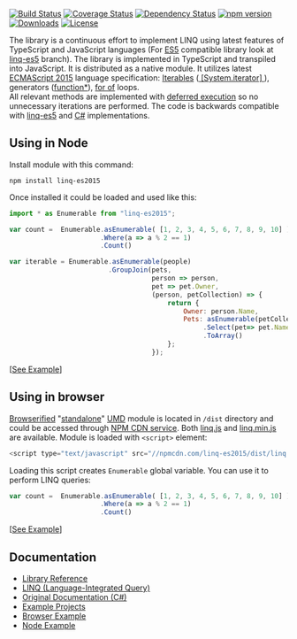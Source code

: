 [![Build Status](https://travis-ci.org/ENikS/LINQ.svg?branch=master)](https://travis-ci.org/ENikS/LINQ) 
[![Coverage Status](https://coveralls.io/repos/github/ENikS/LINQ/badge.svg?branch=master)](https://coveralls.io/github/ENikS/LINQ?branch=master)
[![Dependency Status](https://dependencyci.com/github/ENikS/LINQ/badge)](https://dependencyci.com/github/ENikS/LINQ)
[![npm version](https://badge.fury.io/js/linq-es2015.svg)](https://badge.fury.io/js/linq-es2015)
[![Downloads](https://img.shields.io/npm/dm/linq-es2015.svg)](https://www.npmjs.com/package/linq-es2015)
[![License](https://img.shields.io/badge/license-apache%202.0-60C060.svg)](https://github.com/ENikS/LINQ/blob/master/LICENSE)

The library is a continuous effort to implement LINQ using latest features of TypeScript and JavaScript languages (For [ES5](http://www.ecma-international.org/ecma-262/5.1/) compatible library look at [linq-es5](https://github.com/ENikS/LINQ/tree/linq-es5) branch). The library is implemented in TypeScript and transpiled into JavaScript. It is distributed as a native module. It utilizes latest [ECMAScript 2015](http://www.ecma-international.org/ecma-262/6.0/) language specification:  [Iterables](http://www.ecma-international.org/ecma-262/6.0/#sec-iterable-interface) ([ [System.iterator] ](https://developer.mozilla.org/en-US/docs/Web/JavaScript/Reference/Iteration_protocols)), generators ([function*](https://developer.mozilla.org/en-US/docs/Web/JavaScript/Reference/Statements/function*)), [for of](https://developer.mozilla.org/en-US/docs/Web/JavaScript/Reference/Statements/for...of) loops. <br/> All relevant methods are implemented with [deferred execution](https://blogs.msdn.microsoft.com/charlie/2007/12/10/linq-and-deferred-execution/) so no unnecessary iterations are performed. 
The code is backwards compatible with [linq-es5](https://github.com/ENikS/LINQ/tree/linq-es5) and [C#](https://msdn.microsoft.com/en-us/library/system.linq.enumerable.aspx) implementations.

## Using in Node
Install module with this command:
```
npm install linq-es2015
```
Once installed it could be loaded and used like this:
```javascript
import * as Enumerable from "linq-es2015"; 

var count =  Enumerable.asEnumerable( [1, 2, 3, 4, 5, 6, 7, 8, 9, 10] )
                       .Where(a => a % 2 == 1)
                       .Count()

var iterable = Enumerable.asEnumerable(people)
                         .GroupJoin(pets,
                                    person => person, 
                                    pet => pet.Owner,
                                    (person, petCollection) => {
                                        return {
                                            Owner: person.Name,
                                            Pets: asEnumerable(petCollection)
                                                 .Select(pet=> pet.Name)
                                                 .ToArray()
                                        };
                                    });

```
[[See Example](https://tonicdev.com/eniks/using-linq)]  


## Using in browser
[Browserified](//browserify.org/) "[standalone](//github.com/substack/node-browserify#usage)" [UMD](//github.com/umdjs/umd) module is located in ```/dist``` directory and could be accessed through [NPM CDN service](//npmcdn.com). Both [linq.js](//npmcdn.com/linq-es2015/dist/linq.js) and [linq.min.js](//npmcdn.com/linq-es2015/dist/linq.min.js) are available. 
Module is loaded with ```<script>``` element:
```javascript
<script type="text/javascript" src="//npmcdn.com/linq-es2015/dist/linq.min.js"></script>
```
Loading this script creates ```Enumerable``` global variable. You can use it to perform LINQ queries:
```javascript
var count =  Enumerable.asEnumerable( [1, 2, 3, 4, 5, 6, 7, 8, 9, 10] )
                       .Where(a => a % 2 == 1)
                       .Count()
```
[[See Example](//jsfiddle.net/ENikS/pyvjcfa0/)]

## Documentation
*  [Library Reference](https://github.com/ENikS/LINQ/wiki)
*  [LINQ (Language-Integrated Query)](https://msdn.microsoft.com/en-us/library/bb397926.aspx)
*  [Original Documentation (C#)](https://msdn.microsoft.com/en-us/library/system.linq.enumerable.aspx)
*  [Example Projects](https://github.com/ENikS/LINQ/tree/examples)
*  [Browser Example](https://jsfiddle.net/ENikS/pyvjcfa0/)
*  [Node Example](https://tonicdev.com/eniks/using-linq)


